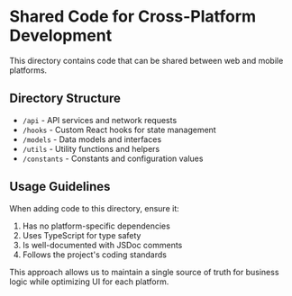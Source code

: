 # Shared Code for Cross-Platform Development

This directory contains code that can be shared between web and mobile platforms.

## Directory Structure

- `/api` - API services and network requests
- `/hooks` - Custom React hooks for state management
- `/models` - Data models and interfaces
- `/utils` - Utility functions and helpers
- `/constants` - Constants and configuration values

## Usage Guidelines

When adding code to this directory, ensure it:
1. Has no platform-specific dependencies
2. Uses TypeScript for type safety
3. Is well-documented with JSDoc comments
4. Follows the project's coding standards

This approach allows us to maintain a single source of truth for business logic while optimizing UI for each platform.
